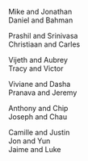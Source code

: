 Mike and Jonathan  
Daniel and Bahman  

Prashil and Srinivasa  
Christiaan and Carles  

Vijeth and Aubrey  
Tracy and Victor  

Viviane and Dasha  
Pranava and Jeremy  

Anthony and Chip  
Joseph and Chau  

Camille and Justin  
Jon and Yun  
Jaime and Luke  
  
